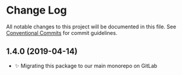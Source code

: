 # Change Log

All notable changes to this project will be documented in this file.
See [Conventional Commits](https://conventionalcommits.org) for commit guidelines.

## 1.4.0 (2019-04-14)

- ✨ Migrating this package to our main monorepo on GitLab
